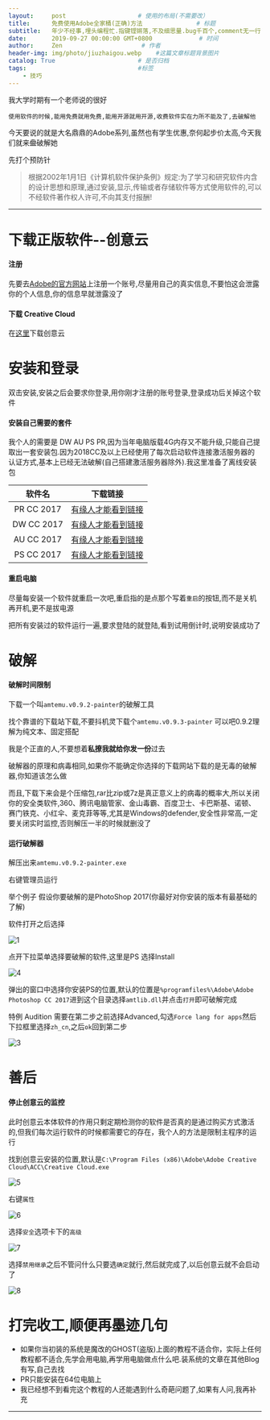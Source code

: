 ```yaml
---
layout:     post                    # 使用的布局(不需要改）
title:      免费使用Adobe全家桶(正确)方法               # 标题
subtitle:   年少不经事,埋头编程忙.指键铿锵落,不及细思量.bug千百个,comment无一行.休言Golang,做来断人肠. #副标题
date:       2019-09-27 00:00:00 GMT+0800             # 时间
author:     Zen                      # 作者
header-img: img/photo/jiuzhaigou.webp    #这篇文章标题背景图片
catalog: True                       # 是否归档
tags:                               #标签
    - 技巧
---
```


我大学时期有一个老师说的很好

`使用软件的时候,能用免费就用免费,能用开源就用开源,收费软件实在力所不能及了,去破解他`

今天要说的就是大名鼎鼎的Adobe系列,虽然也有学生优惠,奈何起步价太高,今天我们就来~~盘~~破解她

先打个预防针
>根据2002年1月1日《计算机软件保护条例》规定:为了学习和研究软件内含的设计思想和原理,通过安装,显示,传输或者存储软件等方式使用软件的,可以不经软件著作权人许可,不向其支付报酬!

----
# 下载正版软件--创意云

#### 注册

先要去[Adobe的官方网站](https://adobeid-na1.services.adobe.com/renga-idprovider/pages/create_account?client_id=adobedotcom2&callback=https%3A%2F%2Fims-na1.adobelogin.com%2Fims%2Fadobeid%2Fadobedotcom2%2FAdobeID%2Ftoken%3Fredirect_uri%3Dhttps%253A%252F%252Fwww.adobe.com%252Fcn%252Findex2.html%2523from_ims%253Dtrue%2526old_hash%253D%2526api%253Dauthorize%26scope%3Dcreative_cloud%252CAdobeID%252Copenid%252Cgnav%252Cread_organizations%252Cadditional_info.projectedProductContext%252Csao.ACOM_CLOUD_STORAGE%252Csao.stock%252Csao.cce_private%252Cadditional_info.roles&denied_callback=https%3A%2F%2Fims-na1.adobelogin.com%2Fims%2Fdenied%2Fadobedotcom2%3Fredirect_uri%3Dhttps%253A%252F%252Fwww.adobe.com%252Fcn%252Findex2.html%2523from_ims%253Dtrue%2526old_hash%253D%2526api%253Dauthorize%26response_type%3Dtoken&locale=zh_HANS&relay=361c46a3-4fdd-430e-8647-bbbc63fa0567&flow=true&flow_type=token&idp_flow_type=login&s_account=adbadobenonacdcprod%2Cadbims)上注册一个账号,尽量用自己的真实信息,不要怕这会泄露你的个人信息,你的信息早就泄露没了

#### 下载 Creative Cloud

在[这里](https://creativecloud.adobe.com/apps/download/creative-cloud)下载创意云

# 安装和登录

双击安装,安装之后会要求你登录,用你刚才注册的账号登录,登录成功后关掉这个软件

#### 安装自己需要的套件

我个人的需要是 DW AU PS PR,因为当年电脑版载4G内存又不能升级,只能自己提取出一套安装包.因为2018CC及以上已经使用了每次启动软件连接激活服务器的认证方式,基本上已经无法破解(自己搭建激活服务器除外).我这里准备了离线安装包

|软件名|下载链接|
|:--:|:--:|
|PR CC 2017|[有缘人才能看到链接](https://pan.baidu.com/s/1TACXOfffVpEYbmkV3nCPoA)|
|DW CC 2017|[有缘人才能看到链接](https://pan.baidu.com/s/1sVD6AcAdKn-AgenWGRmfdQ)|
|AU CC 2017|[有缘人才能看到链接](https://pan.baidu.com/s/1C-sdqUEoqvIOUxCR5xmogg)|
|PS CC 2017|[有缘人才能看到链接](https://pan.baidu.com/s/1y591OVo5ATuyZFaLFS5J-Q)|

#### 重启电脑

尽量每安装一个软件就重启一次吧,重启指的是点那个写着`重启`的按钮,而不是关机再开机,更不是拔电源

把所有安装过的软件运行一遍,要求登陆的就登陆,看到试用倒计时,说明安装成功了

# 破解

#### 破解时间限制

下载一个叫`amtemu.v0.9.2-painter`的破解工具

找个靠谱的下载站下载,不要抖机灵下载个`amtemu.v0.9.3-painter`
可以吧0.9.2理解为纯文本、固定搭配

我是个正直的人,不要想着**私撩我就给你发一份**过去

破解器的原理和病毒相同,如果你不能确定你选择的下载网站下载的是无毒的破解器,你知道该怎么做

而且,下载下来会是个压缩包,rar比zip或7z是真正意义上的病毒的概率大,所以关闭你的安全类软件,360、腾讯电脑管家、金山毒霸、百度卫士、卡巴斯基、诺顿、赛门铁克、小红伞、麦克菲等等,尤其是Windows的defender,安全性非常高,一定要关闭实时监控,否则解压一半的时候就删没了

#### 运行破解器

解压出来`amtemu.v0.9.2-painter.exe`

右键管理员运行

举个例子 假设你要破解的是PhotoShop 2017(你最好对你安装的版本有最基础的了解)

软件打开之后选择

![1](https://raw.githubusercontent.com/zhangyiming748/zhangyiming748.github.io/master/img/Adobe/1.png)

点开下拉菜单选择要破解的软件,这里是PS
选择Install

![4](https://raw.githubusercontent.com/zhangyiming748/zhangyiming748.github.io/master/img/Adobe/4.png)

弹出的窗口中选择你安装PS的位置,默认的位置是`%programfiles%\Adobe\Adobe Photoshop CC 2017`进到这个目录选择`amtlib.dll`并点击`打开`即可破解完成

特例 Audition 需要在第二步之前选择Advanced,勾选`Force lang for apps`然后下拉框里选择`zh_cn`,之后`ok`回到第二步

![3](https://raw.githubusercontent.com/zhangyiming748/zhangyiming748.github.io/master/img/Adobe/3.png)

# 善后

#### 停止创意云的监控

此时创意云本体软件的作用只剩定期检测你的软件是否真的是通过购买方式激活的,但我们每次运行软件的时候都需要它的存在，我个人的方法是限制主程序的运行

找到创意云安装的位置,默认是`C:\Program Files (x86)\Adobe\Adobe Creative Cloud\ACC\Creative Cloud.exe`

![5](https://raw.githubusercontent.com/zhangyiming748/zhangyiming748.github.io/master/img/Adobe/5.png)

右键`属性`

![6](https://raw.githubusercontent.com/zhangyiming748/zhangyiming748.github.io/master/img/Adobe/6.png)

选择`安全`选项卡下的`高级`

![7](https://raw.githubusercontent.com/zhangyiming748/zhangyiming748.github.io/master/img/Adobe/7.png)

选择`禁用继承`之后不管问什么只要选`确定`就行,然后就完成了,以后创意云就不会启动了

![8](https://raw.githubusercontent.com/zhangyiming748/zhangyiming748.github.io/master/img/Adobe/8.png)

# 打完收工,顺便再墨迹几句

+ 如果你当初装的系统是魔改的GHOST(盗版)上面的教程不适合你，实际上任何教程都不适合,先学会用电脑,再学用电脑做点什么吧.装系统的文章在其他Blog有写,自己去找
+ PR只能安装在64位电脑上
+ 我已经想不到看完这个教程的人还能遇到什么奇葩问题了,如果有人问,我再补充

----
